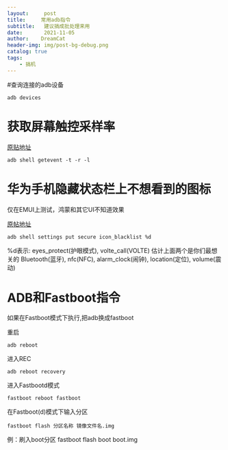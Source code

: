 ```yaml
---
layout:     post
title:     常用adb指令
subtitle:   建议搞成批处理来用
date:       2021-11-05
author:    DreamCat
header-img: img/post-bg-debug.png
catalog: true
tags:
    - 搞机
---
```


#查询连接的adb设备

```
adb devices
```


# 获取屏幕触控采样率

[原贴地址](https://tieba.baidu.com/p/6691664804)

```
adb shell getevent -t -r -l
```

# 华为手机隐藏状态栏上不想看到的图标

仅在EMUI上测试，鸿蒙和其它UI不知道效果

[原帖地址](https://cn.ui.vmall.com/thread-21753534-1-1.html)

```
adb shell settings put secure icon_blacklist %d
```

%d表示:
eyes_protect(护眼模式),
volte_call(VOLTE)
估计上面两个是你们最想关的
Bluetooth(蓝牙),
nfc(NFC),
alarm_clock(闹钟),
location(定位),
volume(震动)

# ADB和Fastboot指令

如果在Fastboot模式下执行,把adb换成fastboot

重启

```
adb reboot
```

进入REC

```
adb reboot recovery
```

进入Fastbootd模式

```
fastboot reboot fastboot
```

在Fastboot(d)模式下输入分区

```
fastboot flash 分区名称 镜像文件名.img
```

例：刷入boot分区 fastboot flash boot boot.img
